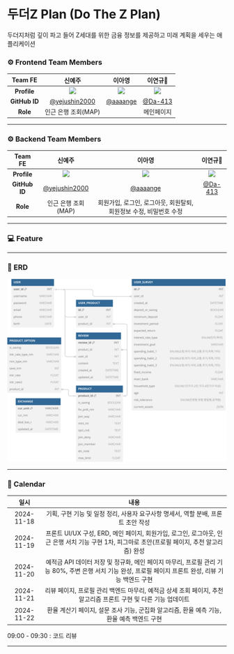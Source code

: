 # 두더Z Plan (Do The Z Plan) 
두더지처럼 깊이 파고 들어 Z세대를 위한 금융 정보를 제공하고 미래 계획을 세우는 애플리케이션

### ⚙️ **Frontend Team Members**

| **Team FE**  | 신예주  | 이아영  | 이연규👑 |
|:-------------:|:-------:|:-------:|:-------:|
| **Profile**   | <img src="https://avatars.githubusercontent.com/u/85845302?v=4" width="150"> |<img src="https://avatars.githubusercontent.com/u/128114236?v=4" width="150"> | <img src="https://avatars.githubusercontent.com/u/137850773?v=4" width="150"> |
| **GitHub ID** | [@yejushin2000](https://github.com/yejushin2000) |[@aaaange](https://github.com/aaaange) | [@Da-413](https://github.com/Da-413) |
| **Role**      |     인근 은행 조회(MAP)    |  | 메인페이지  |

---

### ⚙️ **Backend Team Members**

| **Team FE**  | 신예주  | 이아영  | 이연규👑 |
|:-------------:|:-------:|:-------:|:-------:|
| **Profile**   | <img src="https://avatars.githubusercontent.com/u/85845302?v=4" width="150"> |<img src="https://avatars.githubusercontent.com/u/128114236?v=4" width="150"> | <img src="https://avatars.githubusercontent.com/u/137850773?v=4" width="150"> |
| **GitHub ID** | [@yejushin2000](https://github.com/yejushin2000) |[@aaaange](https://github.com/aaaange) | [@Da-413](https://github.com/Da-413) |
| **Role**      |     인근 은행 조회(MAP)    | 회원가입, 로그인, 로그아웃, 회원탈퇴, 회원정보 수정, 비밀번호 수정 |  |

---

### 💻 Feature

---

### 🔑 ERD
<img src="image/ERD.svg">

---

### 📆 Calendar
| 일시 | 내용 |
|:-------------:|:-------:|
| 2024-11-18  | 기획, 구현 기능 및 일정 정리, 사용자 요구사항 명세서, 역할 분배, 프론트 초안 작성 |
| 2024-11-19 | 프론트 UI/UX 구성, ERD, 메인 페이지, 회원가입, 로그인, 로그아웃, 인근 은행 서치 기능 구현 1차, 피그마로 초안(프로필 페이지, 추천 알고리즘) 완성 |
| 2024-11-20 | 예적금 API 데이터 저장 및 정규화, 메인 페이지 마무리, 프로필 관리 기능 80%, 주변 은행 서치 기능 완성, 프로필 페이지 프론트 완성, 리뷰 기능 백엔드 구현 |
| 2024-11-21 | 리뷰 페이지, 프로필 관리 백엔드 마무리, 예적금 상세 조회 페이지, 추천 알고리즘 프론트 구현 및 다른 기능 업데이트 |
| 2024-11-22 | 환율 계산기 페이지, 설문 조사 기능, 군집화 알고리즘, 환율 예측 기능,  환율 예측 백엔드 구현 |


09:00 - 09:30 : 코드 리뷰

--- 